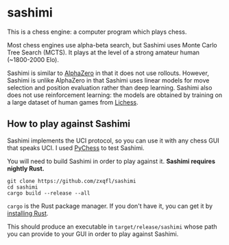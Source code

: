 # sashimi

This is a chess engine: a computer program which plays chess.

Most chess engines use alpha-beta search, but Sashimi uses Monte Carlo Tree Search (MCTS).
It plays at the level of a strong amateur human (~1800-2000 Elo).

Sashimi is similar to [AlphaZero](https://en.wikipedia.org/wiki/AlphaZero) in that it does
not use rollouts.
However, Sashimi is unlike AlphaZero in that Sashimi uses linear models
for move selection and position evaluation rather than deep learning.
Sashimi also does not use reinforcement learning: the models are obtained by
training on a large dataset of human games from [Lichess](https://lichess.org/).

## How to play against Sashimi

Sashimi implements the UCI protocol, so you can use it with any chess GUI that speaks UCI.
I used [PyChess](http://pychess.org/) to test Sashimi.

You will need to build Sashimi in order to play against it.
**Sashimi requires nightly Rust.**
```
git clone https://github.com/zxqfl/sashimi
cd sashimi
cargo build --release --all
```
`cargo` is the Rust package manager.
If you don't have it, you can get it by
[installing Rust](https://www.rust-lang.org/en-US/install.html).

This should produce an executable in `target/release/sashimi`
whose path you can provide to your GUI in order to play against Sashimi.
